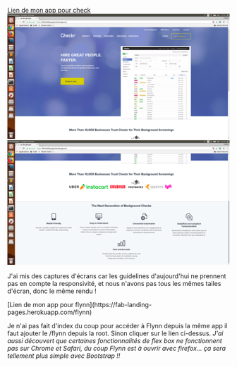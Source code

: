 [Lien de mon app pour check](https://fab-landing-pages.herokuapp.com/)
![Screenshot](checkr.png) <br>
![Screenshot](checkr2.png)
<p>J'ai mis des captures d'écrans car les guidelines d'aujourd'hui ne prennent pas en compte la responsivité, et nous n'avons pas tous les mêmes tailes d'écran, donc le même rendu !</p>
<p>[Lien de mon app pour flynn](https://fab-landing-pages.herokuapp.com/flynn)</p>
<p>Je n'ai pas fait d'index du coup pour accéder à Flynn depuis la même app il faut ajouter le /flynn depuis la root. Sinon cliquer sur le lien ci-dessus. <em>J'ai aussi découvert que certaines fonctionnalités de flex box ne fonctionnent pas sur Chrome et Safari, du coup Flynn est à ouvrir avec firefox... ça sera tellement plus simple avec Bootstrap !!</em></p>
